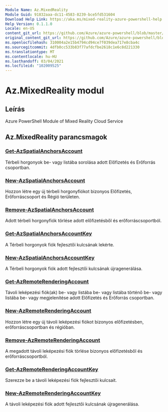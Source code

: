 ```yaml
---
Module Name: Az.MixedReality
Module Guid: 91832aaa-dc11-4583-8239-bce5fd531604
Download Help Link: https://aka.ms/mixed-reality-azure-powershell-help
Help Version: 0.1.1.0
Locale: en-US
content_git_url: https://github.com/Azure/azure-powershell/blob/master/src/MixedReality/MixedReality/help/Az.MixedReality.md
original_content_git_url: https://github.com/Azure/azure-powershell/blob/master/src/MixedReality/MixedReality/help/Az.MixedReality.md
ms.openlocfilehash: 310004a2e15b4794cd94ce7f039dea717e8cba4c
ms.sourcegitcommit: 4dfb0cc533b83f77afdcfbe2618c1e6c8d221330
ms.translationtype: MT
ms.contentlocale: hu-HU
ms.lasthandoff: 03/04/2021
ms.locfileid: "102009525"
---
```

# Az.MixedReality modul
## Leírás
Azure PowerShell Module of Mixed Reality Cloud Service

## Az.MixedReality parancsmagok
### [Get-AzSpatialAnchorsAccount](Get-AzSpatialAnchorsAccount.md)
Térbeli horgonyok be- vagy listába sorolása adott Előfizetés és Erőforrás csoportban.

### [New-AzSpatialAnchorsAccount](New-AzSpatialAnchorsAccount.md)
Hozzon létre egy új térbeli horgonyfiókot bizonyos Előfizetés, Erőforráscsoport és Régió területen.

### [Remove-AzSpatialAnchorsAccount](Remove-AzSpatialAnchorsAccount.md)
Adott térbeli horgonyfiók törlése adott előfizetésből és erőforráscsoportból.

### [Get-AzSpatialAnchorsAccountKey](Get-AzSpatialAnchorsAccountKey.md)
A Térbeli horgonyok fiók fejlesztői kulcsának lekérte.

### [New-AzSpatialAnchorsAccountKey](New-AzSpatialAnchorsAccountKey.md)
A Térbeli horgonyok fiók adott fejlesztői kulcsának újragenerálása.

### [Get-AzRemoteRenderingAccount](Get-AzRemoteRenderingAccount.md)
Távoli leképezési fiók(ak) be- vagy listába be- vagy listába történő be- vagy listába be- vagy megjelenítése adott Előfizetés és Erőforrás csoportban.

### [New-AzRemoteRenderingAccount](New-AzRemoteRenderingAccount.md)
Hozzon létre egy új távoli leképezési fiókot bizonyos előfizetésben, erőforráscsoportban és régióban.

### [Remove-AzRemoteRenderingAccount](Remove-AzRemoteRenderingAccount.md)
A megadott távoli leképezési fiók törlése bizonyos előfizetésből és erőforráscsoportból.

### [Get-AzRemoteRenderingAccountKey](Get-AzRemoteRenderingAccountKey.md)
Szerezze be a távoli leképezési fiók fejlesztői kulcsait.

### [New-AzRemoteRenderingAccountKey](New-AzRemoteRenderingAccountKey.md)
A távoli leképezési fiók adott fejlesztői kulcsának újragenerálása.